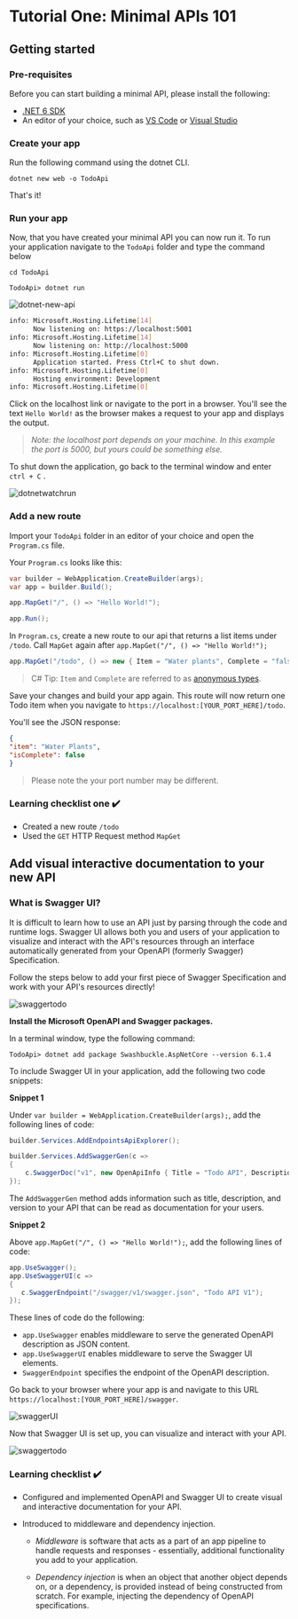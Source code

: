 # Tutorial One: Minimal APIs 101

## Getting started

### Pre-requisites

Before you can start building a minimal API, please install the following:

- [.NET 6 SDK](https://dotnet.microsoft.com/download/dotnet/6.0)
- An editor of your choice, such as [VS Code](https://code.visualstudio.com/) or [Visual Studio](https://visualstudio.microsoft.com/)

### Create your app

Run the following command using the dotnet CLI.

`dotnet new web -o TodoApi`

That's it!

### Run your app

Now, that you have created your minimal API you can now run it. To run your application navigate to the `TodoApi` folder and type the command below

 `cd TodoApi`

 `TodoApi> dotnet run`

![dotnet-new-api](https://user-images.githubusercontent.com/2546640/125850290-968b36c6-db5c-4dec-982b-496bc6d63aa4.gif)

``` bash
info: Microsoft.Hosting.Lifetime[14]
      Now listening on: https://localhost:5001
info: Microsoft.Hosting.Lifetime[14]
      Now listening on: http://localhost:5000
info: Microsoft.Hosting.Lifetime[0]
      Application started. Press Ctrl+C to shut down.
info: Microsoft.Hosting.Lifetime[0]
      Hosting environment: Development
info: Microsoft.Hosting.Lifetime[0]
```

Click on the localhost link or navigate to the port in a browser. You'll see the text `Hello World!` as the browser makes a request to your app and displays the output.

> *Note: the localhost port depends on your machine. In this example the port is 5000, but yours could be something else.*

To shut down the application, go back to the terminal window and enter `ctrl + C` .

![dotnetwatchrun](https://user-images.githubusercontent.com/2546640/125180054-9f27f380-e1c3-11eb-8769-4ddfbe358668.gif)

### Add a new route

Import your `TodoApi` folder in an editor of your choice and open the `Program.cs` file.

Your `Program.cs` looks like this:

```cs
var builder = WebApplication.CreateBuilder(args);
var app = builder.Build();

app.MapGet("/", () => "Hello World!");

app.Run();
```

In `Program.cs`, create a new route to our api that returns a list items under `/todo`. Call `MapGet` again after `app.MapGet("/", () => "Hello World!");`

```cs
app.MapGet("/todo", () => new { Item = "Water plants", Complete = "false" });
```

> C# Tip: `Item` and `Complete` are referred to as [anonymous types](https://docs.microsoft.com/dotnet/csharp/fundamentals/types/anonymous-types).

Save your changes and build your app again. This route will now return one Todo item when you navigate to
`https://localhost:[YOUR_PORT_HERE]/todo`.

You'll see the JSON response:

``` json
{
"item": "Water Plants",
"isComplete": false
}
```

> Please note the your port number may be different.

### Learning checklist one ✔️

- Created a new route `/todo`
- Used the `GET` HTTP Request method `MapGet`

## Add visual interactive documentation to your new API

### What is Swagger UI?

It is difficult to learn how to use an API just by parsing through the code and runtime logs. Swagger UI allows both you and users of your application to visualize and interact with the API's resources through an interface automatically generated from your OpenAPI (formerly Swagger) Specification.

Follow the steps below to add your first piece of Swagger Specification and work with your API's resources directly!

![swaggertodo](https://user-images.githubusercontent.com/2546640/125180523-0005fa80-e1c9-11eb-885c-46b7bbb9fef3.gif)

 **Install the Microsoft OpenAPI and Swagger packages.**

In a terminal window, type the following command:

```console
TodoApi> dotnet add package Swashbuckle.AspNetCore --version 6.1.4
```

To include Swagger UI in your application, add the following two code snippets:

**Snippet 1**

Under `var builder = WebApplication.CreateBuilder(args);`, add the following lines of code:

```cs
builder.Services.AddEndpointsApiExplorer();

builder.Services.AddSwaggerGen(c =>
{
    c.SwaggerDoc("v1", new OpenApiInfo { Title = "Todo API", Description = "Keep track of your tasks", Version = "v1" });
});
```

The `AddSwaggerGen` method adds information such as title, description, and version to your API that can be read as documentation for your users.

**Snippet 2**

Above `app.MapGet("/", () => "Hello World!");`, add the following lines of code:

``` cs
app.UseSwagger();
app.UseSwaggerUI(c =>
{
   c.SwaggerEndpoint("/swagger/v1/swagger.json", "Todo API V1");
});
```

These lines of code do the following:

- `app.UseSwagger` enables middleware to serve the generated OpenAPI description as JSON content.
- `app.UseSwaggerUI` enables middleware to serve the Swagger UI elements.
- `SwaggerEndpoint` specifies the endpoint of the OpenAPI description.

Go back to your browser where your app is and navigate to this URL `https://localhost:[YOUR_PORT_HERE]/swagger`.

![swaggerUI](https://user-images.githubusercontent.com/2546640/125180553-49eee080-e1c9-11eb-99f5-0b093210f13a.png)

Now that Swagger UI is set up, you can visualize and interact with your API.

![swaggertodo](https://user-images.githubusercontent.com/2546640/125180523-0005fa80-e1c9-11eb-885c-46b7bbb9fef3.gif)

### Learning checklist ✔️

- Configured and implemented OpenAPI and Swagger UI to create visual and interactive documentation for your API.
- Introduced to middleware and dependency injection.

  - _Middleware_ is software that acts as a part of an app pipeline to handle requests and responses - essentially, additional functionality you add to your application. 
      
  - _Dependency injection_ is when an object that another object depends on, or a dependency, is provided instead of being constructed from scratch. For example, injecting the dependency of OpenAPI specifications.  